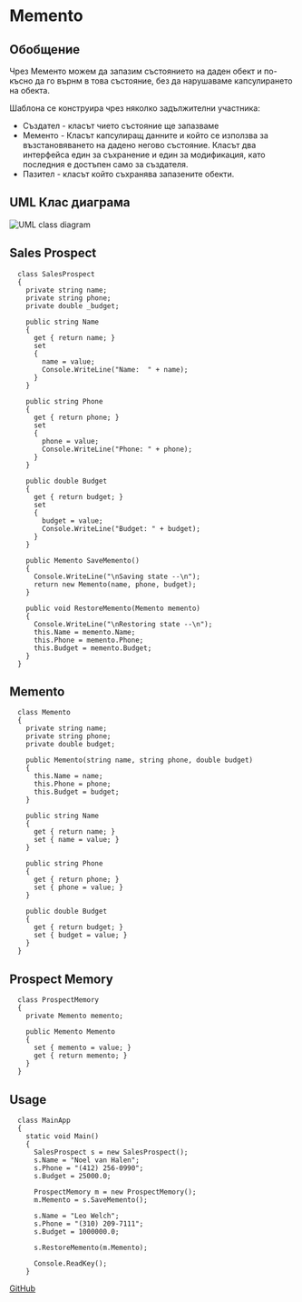# Memento

## Обобщение

Чрез Мементо можем да запазим състоянието на даден обект и по-късно да го върнм в това състояние, без да нарушаваме капсулирането на обекта.

Шаблона се конструира чрез няколко задължителни участника:

- Създател - класът чието състояние ще запазваме
- Мементо - Класът капсулиращ данните и който се използва за възстановяването на дадено негово състояние. Класът два интерфейса един за съхранение и един за модификация, като последния е достъпен само за създателя.
- Пазител - класът който съхранява запазените обекти.


## UML Клас диаграма

![UML class diagram]( http://www.c-jump.com/CIS75/Week11/const_images/Memento_UML_Class_Diagram.png)

## Sales Prospect

	  class SalesProspect
	  {
	    private string name;
	    private string phone;
	    private double _budget;
	 
	    public string Name
	    {
	      get { return name; }
	      set
	      {
	        name = value;
	        Console.WriteLine("Name:  " + name);
	      }
	    }
	 
	    public string Phone
	    {
	      get { return phone; }
	      set
	      {
	        phone = value;
	        Console.WriteLine("Phone: " + phone);
	      }
	    }

	    public double Budget
	    {
	      get { return budget; }
	      set
	      {
	        budget = value;
	        Console.WriteLine("Budget: " + budget);
	      }
	    }
	 
	    public Memento SaveMemento()
	    {
	      Console.WriteLine("\nSaving state --\n");
	      return new Memento(name, phone, budget);
	    }
	 
	    public void RestoreMemento(Memento memento)
	    {
	      Console.WriteLine("\nRestoring state --\n");
	      this.Name = memento.Name;
	      this.Phone = memento.Phone;
	      this.Budget = memento.Budget;
	    }
	  }

## Memento

	  class Memento
	  {
	    private string name;
	    private string phone;
	    private double budget;
	 
	    public Memento(string name, string phone, double budget)
	    {
	      this.Name = name;
	      this.Phone = phone;
	      this.Budget = budget;
	    }
	 
	    public string Name
	    {
	      get { return name; }
	      set { name = value; }
	    }
	 
	    public string Phone
	    {
	      get { return phone; }
	      set { phone = value; }
	    }
	 
	    public double Budget
	    {
	      get { return budget; }
	      set { budget = value; }
	    }
	  }

## Prospect Memory

	  class ProspectMemory
	  {
	    private Memento memento;
	 
	    public Memento Memento
	    {
	      set { memento = value; }
	      get { return memento; }
	    }
	  }

## Usage

	  class MainApp
	  {
	    static void Main()
	    {
	      SalesProspect s = new SalesProspect();
	      s.Name = "Noel van Halen";
	      s.Phone = "(412) 256-0990";
	      s.Budget = 25000.0;
	 
	      ProspectMemory m = new ProspectMemory();
	      m.Memento = s.SaveMemento();
	 
	      s.Name = "Leo Welch";
	      s.Phone = "(310) 209-7111";
	      s.Budget = 1000000.0;
	 
	      s.RestoreMemento(m.Memento);
	 
	      Console.ReadKey();
	    }

[GitHub](https://github.com/NikitoG/TelerikAcademyHomeworks/tree/master/Hight-Quality-Code/StructuralPatternsHomework)